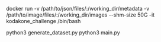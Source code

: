 docker run -v /path/to/json/files/:/working_dir/metadata -v /path/to/image/files/:/working_dir/images --shm-size 50G -it kodakone_challenge /bin/bash

python3 generate_dataset.py
python3 main.py
